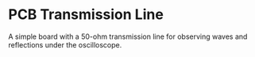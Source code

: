 # PCB Transmission Line

A simple board with a 50-ohm transmission line for observing waves and reflections under the oscilloscope.
